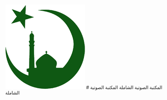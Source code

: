 <img src='https://raw.githubusercontent.com/nfouka/UniversalSoundLibrary/master/ic_launcher.2.png' />
# المكتبة الصوتية الشاملة
المكتبة الصوتية الشاملة



